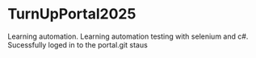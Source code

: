 # TurnUpPortal2025
Learning automation.
Learning automation testing with selenium and c#.
Sucessfully loged in to the portal.git staus

